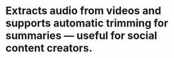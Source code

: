 ﻿# Extracts audio from videos and supports automatic trimming for summaries — useful for social content creators.
